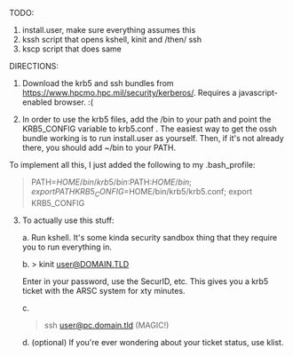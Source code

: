 TODO:

1. install.user, make sure everything assumes this
2. kssh script that opens kshell, kinit and /then/ ssh
3. kscp script that does same

DIRECTIONS:

1. Download the krb5 and ssh bundles from 
https://www.hpcmo.hpc.mil/security/kerberos/. Requires a javascript-enabled 
browser. :(

2. In order to use the krb5 files, add the /bin to your path and point the
KRB5_CONFIG variable to krb5.conf .  The easiest way to get the ossh bundle
working is to run install.user as yourself. Then, if it's not already there,
you should add ~/bin to your PATH.

To implement all this, I just added the following to my .bash_profile:

> PATH=$HOME/bin/krb5/bin:$PATH:$HOME/bin; export PATH
> KRB5_CONFIG=$HOME/bin/krb5/krb5.conf; export KRB5_CONFIG

3. To actually use this stuff:

    a. Run kshell. It's some kinda security sandbox thing that they require you to 
run everything in.

    b.  > kinit user@DOMAIN.TLD

    Enter in your password, use the SecurID, etc. This gives you a krb5 
    ticket with the ARSC system for xty minutes.

    c. 

    > ssh user@pc.domain.tld
   (MAGIC!)

    d. (optional) If you're ever wondering about your ticket status, use klist.
